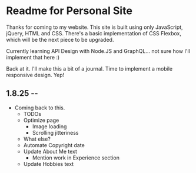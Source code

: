 # Readme for Personal Site

Thanks for coming to my website.  This site is built using only JavaScript, jQuery, HTML and CSS.  There's a basic implementation of CSS Flexbox, which will be the next piece to be upgraded.

Currently learning API Design with Node.JS and GraphQL... not sure how I'll implement that here :)

Back at it.  I'll make this a bit of a journal.  Time to implement a mobile responsive design.  Yep!

## 1.8.25 --
- Coming back to this.
    - TODOs
    - Optimize page
        - Image loading
        - Scrolling jitteriness
    - What else?
    - Automate Copyright date
    - Update About Me text
        - Mention work in Experience section
    - Update Hobbies text